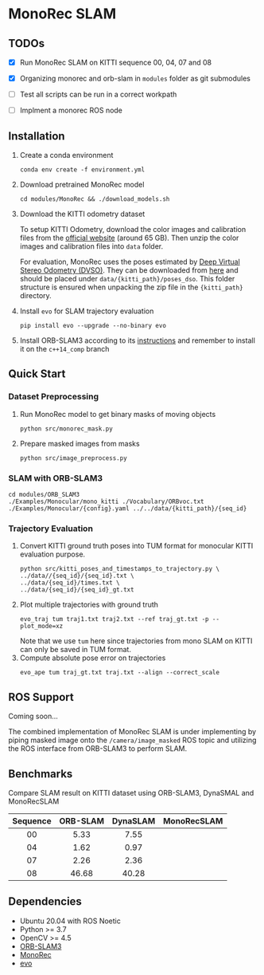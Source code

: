 # MonoRec SLAM



## TODOs
- [x] Run MonoRec SLAM on KITTI sequence 00, 04, 07 and 08
- [x] Organizing monorec and orb-slam in `modules` folder as git submodules
- [ ] Test all scripts can be run in a correct workpath
- [ ] Implment a monorec ROS node



## Installation

1. Create a conda environment
   
    `conda env create -f environment.yml`

2. Download pretrained MonoRec model
   
    ```cd modules/MonoRec && ./download_models.sh```

3. Download the KITTI odometry dataset

    To setup KITTI Odometry, download the color images and calibration files from the 
    [official website](http://www.cvlibs.net/datasets/kitti/eval_odometry.php) (around 65 GB). Then unzip the color images and calibration files into `data` folder. 

    For evaluation, MonoRec uses the poses estimated by [Deep Virtual Stereo Odometry (DVSO)](https://vision.in.tum.de/research/vslam/dvso). They can be downloaded from [here](https://vision.in.tum.de/_media/research/monorec/poses_dvso.zip) and should be placed under ``data/{kitti_path}/poses_dso``. This folder structure is ensured when unpacking the zip file in the ``{kitti_path}`` directory.

4. Install `evo` for SLAM trajectory evaluation
   
   `pip install evo --upgrade --no-binary evo`

5. Install ORB-SLAM3 according to its [instructions](https://github.com/UZ-SLAMLab/ORB_SLAM3/tree/c++14_comp) and remember to install it on the `c++14_comp` branch

## Quick Start



### Dataset Preprocessing
1. Run MonoRec model to get binary masks of moving objects
   
   `python src/monorec_mask.py`

2. Prepare masked images from masks
   
   `python src/image_preprocess.py`



### SLAM with ORB-SLAM3
```
cd modules/ORB_SLAM3
./Examples/Monocular/mono_kitti ./Vocabulary/ORBvoc.txt ./Examples/Monocular/{config}.yaml ../../data/{kitti_path}/{seq_id}
```


### Trajectory Evaluation
1. Convert KITTI ground truth poses into TUM format for monocular KITTI evaluation purpose.
   ```
   python src/kitti_poses_and_timestamps_to_trajectory.py \
   ../data//{seq_id}/{seq_id}.txt \
   ../data/{seq_id}/times.txt \
   ../data/{seq_id}/{seq_id}_gt.txt
   ```
2. Plot multiple trajectories with ground truth
    ```
    evo_traj tum traj1.txt traj2.txt --ref traj_gt.txt -p --plot_mode=xz
    ```
    Note that we use `tum` here since trajectories from mono SLAM on KITTI can only be saved in TUM format.
3. Compute absolute pose error on trajectories
   ```
   evo_ape tum traj_gt.txt traj.txt --align --correct_scale
   ```


## ROS Support
Coming soon...

The combined implementation of MonoRec SLAM is under implementing by piping masked image onto the `/camera/image_masked` ROS topic and utilizing the ROS interface from ORB-SLAM3 to perform SLAM.

## Benchmarks

Compare SLAM result on KITTI dataset using ORB-SLAM3, DynaSMAL and MonoRecSLAM

| Sequence | ORB-SLAM | DynaSLAM | MonoRecSLAM |
|:--------:|:--------:|:--------:|:-----------:|
|    00    |   5.33   |   7.55   |             |
|    04    |   1.62   |   0.97   |             |
|    07    |   2.26   |   2.36   |             |
|    08    |   46.68  |   40.28  |             |

## Dependencies
- Ubuntu 20.04 with ROS Noetic
- Python >= 3.7
- OpenCV >= 4.5
- [ORB-SLAM3](https://github.com/UZ-SLAMLab/ORB_SLAM3)
- [MonoRec](https://github.com/Brummi/MonoRec)
- [evo](https://github.com/MichaelGrupp/evo)